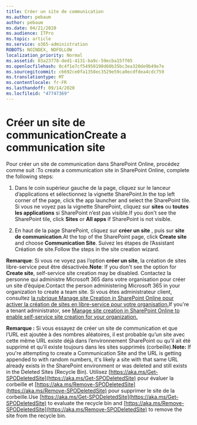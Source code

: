 ```yaml
---
title: Créer un site de communication
ms.author: pebaum
author: pebaum
ms.date: 04/21/2020
ms.audience: ITPro
ms.topic: article
ms.service: o365-administration
ROBOTS: NOINDEX, NOFOLLOW
localization_priority: Normal
ms.assetid: 03a23778-ded1-4131-ba9c-59ecba15ff05
ms.openlocfilehash: 0c4f1e7cf54950190d60b35bc3ea320de9b49e7e
ms.sourcegitcommit: c6692ce0fa1358ec3529e59ca0ecdfdea4cdc759
ms.translationtype: MT
ms.contentlocale: fr-FR
ms.lasthandoff: 09/14/2020
ms.locfileid: "47747369"
---
```

# <a name="create-a-communication-site"></a><span data-ttu-id="c10c7-102">Créer un site de communication</span><span class="sxs-lookup"><span data-stu-id="c10c7-102">Create a communication site</span></span>

<span data-ttu-id="c10c7-103">Pour créer un site de communication dans SharePoint Online, procédez comme suit :</span><span class="sxs-lookup"><span data-stu-id="c10c7-103">To create a communication site in SharePoint Online, complete the following steps:</span></span> 
  
1. <span data-ttu-id="c10c7-104">Dans le coin supérieur gauche de la page, cliquez sur le lanceur d’applications et sélectionnez la vignette SharePoint.</span><span class="sxs-lookup"><span data-stu-id="c10c7-104">In the top left corner of the page, click the app launcher and select the SharePoint tile.</span></span> <span data-ttu-id="c10c7-105">Si vous ne voyez pas la vignette SharePoint, cliquez sur **sites** ou **toutes les applications** si SharePoint n’est pas visible.</span><span class="sxs-lookup"><span data-stu-id="c10c7-105">If you don't see the SharePoint tile, click **Sites** or **All apps** if SharePoint is not visible.</span></span> 
    
2. <span data-ttu-id="c10c7-106">En haut de la page SharePoint, cliquez sur **créer un site** , puis sur **site de communication**.</span><span class="sxs-lookup"><span data-stu-id="c10c7-106">At the top of the SharePoint page, click **Create site** and choose **Communication Site**.</span></span> <span data-ttu-id="c10c7-107">Suivez les étapes de l’Assistant Création de site.</span><span class="sxs-lookup"><span data-stu-id="c10c7-107">Follow the steps in the site creation wizard.</span></span> 
    
 <span data-ttu-id="c10c7-108">**Remarque**: Si vous ne voyez pas l’option **créer un site**, la création de sites libre-service peut être désactivée.</span><span class="sxs-lookup"><span data-stu-id="c10c7-108">**Note**: If you don't see the option for **Create site**, self-service site creation may be disabled.</span></span> <span data-ttu-id="c10c7-109">Contactez la personne qui administre Microsoft 365 dans votre organisation pour créer un site d’équipe.</span><span class="sxs-lookup"><span data-stu-id="c10c7-109">Contact the person administering Microsoft 365 in your organization to create a team site.</span></span> <span data-ttu-id="c10c7-110">Si vous êtes administrateur client, consultez [la rubrique Manage site Creation in SharePoint Online pour activer la création de sites en libre-service pour votre organisation.](https://go.microsoft.com/fwlink/?linkid=2018780)</span><span class="sxs-lookup"><span data-stu-id="c10c7-110">If you're a tenant administrator, see [Manage site creation in SharePoint Online to enable self-service site creation for your organization.](https://go.microsoft.com/fwlink/?linkid=2018780)</span></span>
  
 <span data-ttu-id="c10c7-111">**Remarque :** Si vous essayez de créer un site de communication et que l’URL est ajoutée à des nombres aléatoires, il est probable qu’un site avec cette même URL existe déjà dans l’environnement SharePoint ou qu’il ait été supprimé et qu’il existe toujours dans les sites supprimés (corbeille).</span><span class="sxs-lookup"><span data-stu-id="c10c7-111">**Note:** If you're attempting to create a Communication Site and the URL is getting appended to with random numbers, it's likely a site with that same URL already exists in the SharePoint environment or was deleted and still exists in the Deleted Sites (Recycle Bin).</span></span> <span data-ttu-id="c10c7-112">Utilisez [https://aka.ms/Get-SPODeletedSite](https://aka.ms/Get-SPODeletedSite) pour évaluer la corbeille et [https://aka.ms/Remove-SPODeletedSite](https://aka.ms/Remove-SPODeletedSite) pour supprimer le site de la corbeille.</span><span class="sxs-lookup"><span data-stu-id="c10c7-112">Use [https://aka.ms/Get-SPODeletedSite](https://aka.ms/Get-SPODeletedSite) to evaluate the recycle bin and [https://aka.ms/Remove-SPODeletedSite](https://aka.ms/Remove-SPODeletedSite) to remove the site from the recycle bin.</span></span> 
  

